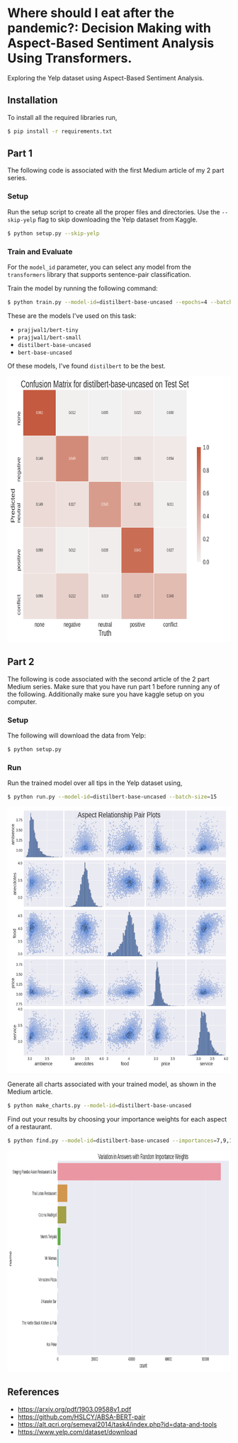 # Where should I eat after the pandemic?: Decision Making with Aspect-Based Sentiment Analysis Using Transformers.
Exploring the Yelp dataset using Aspect-Based Sentiment Analysis.

## Installation

To install all the required libraries run,
```sh
$ pip install -r requirements.txt
```

## Part 1

The following code is associated with the first Medium article of my 2 part series.

### Setup
Run the setup script to create all the proper files and directories. Use the `--skip-yelp` flag to skip downloading the Yelp dataset from Kaggle.
```sh
$ python setup.py --skip-yelp
```

### Train and Evaluate
For the `model_id` parameter, you can select any model from the `transformers` library that supports sentence-pair classification.

Train the model by running the following command:
```sh
$ python train.py --model-id=distilbert-base-uncased --epochs=4 --batch-size=24 --lr=5e-2
```

These are the models I've used on this task:
* `prajjwal1/bert-tiny`
* `prajjwal1/bert-small`
* `distilbert-base-uncased`
* `bert-base-uncased`

Of these models, I've found `distilbert` to be the best.

<img src="charts/distilbert-base-uncased/confusion.png" alt="drawing" height="600" width="750"/>


## Part 2

The following is code associated with the second article of the 2 part Medium series. Make sure that you have run part 1 before running any of the following. Additionally make sure you have kaggle setup on you computer.

### Setup

The following will download the data from Yelp:
```sh
$ python setup.py
```

### Run
Run the trained model over all tips in the Yelp dataset using,
```sh
$ python run.py --model-id=distilbert-base-uncased --batch-size=15
```

<img src="charts/distilbert-base-uncased/aspect_pairs.png" alt="drawing" height="600" width="750"/>


Generate all charts associated with your trained model, as shown in the Medium article.
```sh
$ python make_charts.py --model-id=distilbert-base-uncased
```


Find out your results by choosing your importance weights for each aspect of a restaurant.
```sh
$ python find.py --model-id=distilbert-base-uncased --importances=7,9,10,5,5,2
```

<img src="charts/distilbert-base-uncased/variation_in_answers.png" alt="drawing" height="500" width="900"/>


## References
* https://arxiv.org/pdf/1903.09588v1.pdf
* https://github.com/HSLCY/ABSA-BERT-pair
* https://alt.qcri.org/semeval2014/task4/index.php?id=data-and-tools
* https://www.yelp.com/dataset/download
